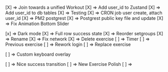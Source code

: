 [X] => Join towards a unified Workout
[X] => Add user_id to Zustand
[X] => Add user_id to db tables
[X] => Testing
[X] => CRON job user create, attach user_id
[X] => PM2 postgrest
[X] => Postgrest public key file and update
[X] => Fix Animation Bottom Slider

[x] => Dark mode
[X] => Full row success state
[X] => Reorder setgroups
[X] => Rename
[X] => Fix network
[X] => Delete exercise
[ ] => Timer
[ ] => Previous exercise
[ ] => Rework login
[ ] => Replace exercise

[ ] => Custom keyboard overlay

[ ] => Nice success transition
[ ] => New Exercise Polish
[ ] =>
